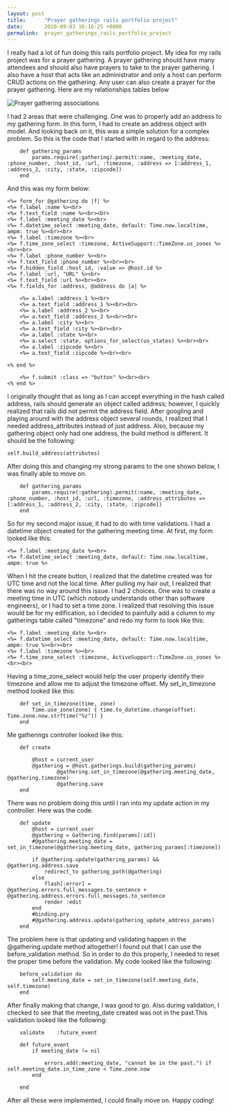 ```yaml
---
layout: post
title:      "Prayer gatherings rails portfolio project"
date:       2020-09-03 16:16:25 +0000
permalink:  prayer_gatherings_rails_portfolio_project
---
```



I really had a lot of fun doing this rails portfolio project. My idea for my rails project was for a prayer gathering. A prayer gathering should have many attendees and should also have prayers to take to the prayer gathering. I also have a host that acts like an administrator and only a host can perform CRUD actions on the gathering. Any user can also create a prayer for the prayer gathering. Here are my relationships tables below 

![Prayer gathering associations](https://prayergathering.s3.us-east-2.amazonaws.com/Prayer+gathering+associations.JPG)

I had 2 areas that were challenging. One was to properly add an address to my gathering form. In this form, I had to create an address object with model. And looking back on it, this was a simple solution for a complex problem. So this is the code that I started with in regard to the address:

```
    def gathering_params
        params.require(:gathering).permit(:name, :meeting_date, :phone_number, :host_id, :url, :timezone, :address => [:address_1, :address_2, :city, :state, :zipcode])
    end
```

And this was my form below:

```
<%= form_for @gathering do |f| %>
<%= f.label :name %><br>
<%= f.text_field :name %><br><br>
<%= f.label :meeting_date %><br>
<%= f.datetime_select :meeting_date, default: Time.now.localtime, ampm: true %><br><br>
<%= f.label :timezone %><br>
<%= f.time_zone_select :timezone, ActiveSupport::TimeZone.us_zones %><br><br>
<%= f.label :phone_number %><br>
<%= f.text_field :phone_number %><br><br>
<%= f.hidden_field :host_id, :value => @host.id %>
<%= f.label :url, "URL" %><br>
<%= f.text_field :url %><br><br>
<%= f.fields_for :address, @address do |a| %>

    <%= a.label :address_1 %><br>
    <%= a.text_field :address_1 %><br><br>
    <%= a.label :address_2 %><br>
    <%= a.text_field :address_2 %><br><br>
    <%= a.label :city %><br>
    <%= a.text_field :city %><br><br>
    <%= a.label :state %><br>
    <%= a.select :state, options_for_select(us_states) %><br><br>
    <%= a.label :zipcode %><br>
    <%= a.text_field :zipcode %><br><br>
    
<% end %>

    <%= f.submit :class => "button" %><br><br>
<% end %>
```

I originally thought that as long as I can accept everything in the hash called address,  rails should generate an object called address; however, I quickly realized that rails did not permit the address field. After googling and playing around with the address object several rounds, I realized that I needed address_attributes instead of just address. Also, because my gathering object only had one address, the build method is different. It should be the following:


```
self.build_address(attributes)
```

After doing this and changing my strong params to the one shown below, I was finally able to move on.


```
    def gathering_params
        params.require(:gathering).permit(:name, :meeting_date, :phone_number, :host_id, :url, :timezone, :address_attributes => [:address_1, :address_2, :city, :state, :zipcode])
    end
```

So for my second major issue, it had to do with time validations. I had a datetime object created for the gathering meeting time. At first, my form looked like this:

```
<%= f.label :meeting_date %><br>
<%= f.datetime_select :meeting_date, default: Time.now.localtime, ampm: true %>
```

When I hit the create button, I realized that the datetime created was for UTC time and not the local time. After pulling my hair out, I realized that there was no way around this issue. I had 2 choices. One was to create a meeting time in UTC (which nobody understands other than software engineers), or I had to set a time zone. I realized that resolving this issue would be for my edification, so I decided to painfully add a column to my gatherings table called "timezone" and redo my form to look like this:

```
<%= f.label :meeting_date %><br>
<%= f.datetime_select :meeting_date, default: Time.now.localtime, ampm: true %><br><br>
<%= f.label :timezone %><br>
<%= f.time_zone_select :timezone, ActiveSupport::TimeZone.us_zones %><br><br>
```

Having a time_zone_select would help the user properly identify their timezone and allow me to adjust the timezone offset. My set_in_timezone method looked like this:

```
    def set_in_timezone(time, zone)
        Time.use_zone(zone) { time.to_datetime.change(offset: Time.zone.now.strftime("%z")) }
    end
```

Me gatherings controller looked like this:

```
    def create
        
        @host = current_user
        @gathering = @host.gatherings.build(gathering_params)
				@gathering.set_in_timezone(@gathering.meeting_date, @gathering.timezone)
				@gathering.save
    end    

```

There was no problem doing this until I ran into my update action in my controller. Here was the code.

```
    def update
        @host = current_user
        @gathering = Gathering.find(params[:id])
        #@gathering.meeting_date = set_in_timezone(@gathering.meeting_date, gathering_params[:timezone])
        
        if @gathering.update(gathering_params) && @gathering.address.save
            redirect_to gathering_path(@gathering)
        else
            flash[:error] = @gathering.errors.full_messages.to_sentence + @gathering.address.errors.full_messages.to_sentence
            render :edit
        end
        #binding.pry
        #@gathering.address.update(gathering_update_address_params)
    end
```

The problem here is that updating and validating happen in the @gathering.update method altogether! I found out that I can use the before_validation method. So in order to do this properly, I needed to reset the proper time before the validation. My code looked like the following:

```
    before_validation do
        self.meeting_date = set_in_timezone(self.meeting_date, self.timezone)
    end
```

After finally making that change, I was good to go. Also during validation, I checked to see that the meeting_date created was not in the past.This validation looked like the following:

```
    validate    :future_event
		
    def future_event
        if meeting_date != nil
           
            errors.add(:meeting_date, "cannot be in the past.") if self.meeting_date.in_time_zone < Time.zone.now
        end
        
    end    
```

After all these were implemented, I could finally move on. Happy coding!




